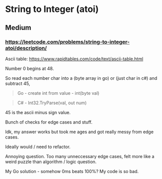 # String to Integer (atoi)
## Medium
### https://leetcode.com/problems/string-to-integer-atoi/description/

Ascii table: https://www.rapidtables.com/code/text/ascii-table.html

Number 0 begins at 48.

So read each number char into a  (byte array in go) or (just char in c#) and subtract 45, 

> Go - create int from value - int(byte val)

> C# - Int32.TryParse(val, out num)


45 is the ascii minus sign value.



Bunch of checks for edge cases and stuff.

Idk, my answer works but took me ages and got really messy from edge cases.

Ideally would / need to refactor.

Annoying question. Too many unneccessary edge cases, felt more like a weird puzzle than algorithm / logic question.

My Go solution - somehow 0ms beats 100%? My code is so bad.